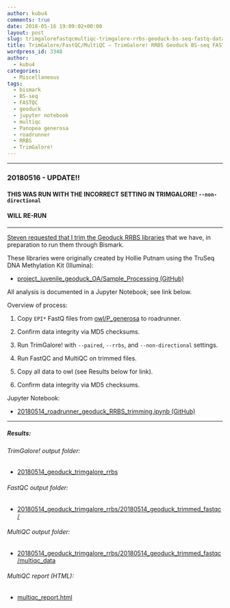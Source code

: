 ```yaml
---
author: kubu4
comments: true
date: 2018-05-16 19:09:02+00:00
layout: post
slug: trimgalorefastqcmultiqc-trimgalore-rrbs-geoduck-bs-seq-fastq-data
title: TrimGalore/FastQC/MultiQC – TrimGalore! RRBS Geoduck BS-seq FASTQ data
wordpress_id: 3348
author:
  - kubu4
categories:
  - Miscellaneous
tags:
  - bismark
  - BS-seq
  - FASTQC
  - geoduck
  - jupyter notebook
  - multiqc
  - Panopea generosa
  - roadrunner
  - RRBS
  - TrimGalore!
---
```


* * *





### 20180516 - UPDATE!!





#### THIS WAS RUN WITH THE INCORRECT SETTING IN TRIMGALORE! `--non-directional`





#### WILL RE-RUN





* * *



[Steven requested that I trim the Geoduck RRBS libraries](httpss://github.com/RobertsLab/resources/issues/260) that we have, in preparation to run them through Bismark.

These libraries were originally created by Hollie Putnam using the TruSeq DNA Methylation Kit (Illumina):





  * [project_juvenile_geoduck_OA/Sample_Processing (GitHub)](httpss://github.com/hputnam/project_juvenile_geoduck_OA/tree/master/Sample_Processing)



All analysis is documented in a Jupyter Notebook; see link below.

Overview of process:



  1. Copy `EPI*` FastQ files from [owl/P_generosa](https://owl.fish.washington.edu/nightingales/P_generosa/) to roadrunner.



  2. Confirm data integrity via MD5 checksums.



  3. Run TrimGalore! with `--paired`, `--rrbs`, and `--non-directional` settings.



  4. Run FastQC and MultiQC on trimmed files.



  5. Copy all data to owl (see Results below for link).



  6. Confirm data integrity via MD5 checksums.






Jupyter Notebook:





  * [20180514_roadrunner_geoduck_RRBS_trimming.ipynb (GitHub)](httpss://github.com/sr320/LabDocs/blob/master/jupyter_nbs/sam/20180514_roadrunner_geoduck_RRBS_trimming.ipynb)





* * *





##### Results:





###### TrimGalore! output folder:







  * [20180514_geoduck_trimgalore_rrbs](https://owl.fish.washington.edu/Athaliana/20180514_geoduck_trimgalore_rrbs/)





###### FastQC output folder:







  * [20180514_geoduck_trimgalore_rrbs/20180514_geoduck_trimmed_fastqc/](https://owl.fish.washington.edu/Athaliana/20180514_geoduck_trimgalore_rrbs/20180514_geoduck_trimmed_fastqc)





###### MultiQC output folder:







  * [20180514_geoduck_trimgalore_rrbs/20180514_geoduck_trimmed_fastqc/multiqc_data](https://owl.fish.washington.edu/Athaliana/20180514_geoduck_trimgalore_rrbs/20180514_geoduck_trimmed_fastqc/multiqc_data)





###### MultiQC report (HTML):







  * [multiqc_report.html](https://owl.fish.washington.edu/Athaliana/20180514_geoduck_trimgalore_rrbs/20180514_geoduck_trimmed_fastqc/multiqc_data/multiqc_report.html)


